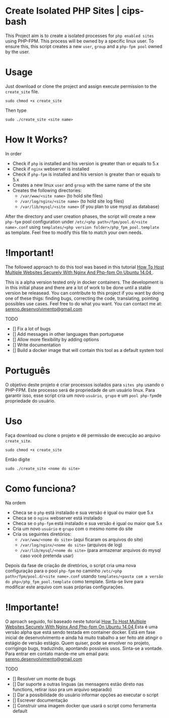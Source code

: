# Create Isolated PHP Sites | cips-bash

This Project aim is to create a isolated processes for `php enabled sites` using PHP-FPM. This process will be owned by a specific linux user. To ensure this, this script creates a new `user`, `group` and a `php-fpm pool` owned by the user.

# Usage

Just download or clone the project and assign execute permission to the `create_site` file. 
```shell
sudo chmod +x create_site
```
Then type
```shell
sudo ./create_site <site name>
```

# How It Works?

In order

* Check if `php` is installed and his version is greater than or equals to 5.x
* Check if `nginx` webserver is installed
* Check if `php-fpm` is installed and his version is greater than or equals to 5.x
* Creates a new linux `user` and `group` with the same name of the site
* Creates the following directories:
  * `/var/www/<site name>` (to hold site files)
  * `/var/log/nginx/<site name>`  (to hold site log files)
  * `/var/lib/mysql/<site name>` (if you plan to use mysql as database)

After the directory and user creation phases, the script will create a new `php-fpm` pool configuration under `/etc/<php path>/fpm/pool.d/<site name>.conf` using `templates/<php version folder>/php_fpm_pool.template` as template. Feel free to modify this file to match your own needs.

# !Important!

The followed approach to do this tool was based in this tutorial [How To Host Multiple Websites Securely With Nginx And Php-fpm On Ubuntu 14.04 ](https://www.digitalocean.com/community/tutorials/how-to-host-multiple-websites-securely-with-nginx-and-php-fpm-on-ubuntu-14-04).

This is a alpha version tested only in docker containers. The development is in this initial phase and there are a lot of work to be done until a stable version be releasead. You can contribute to this project if you want by doing one of these thigs: finding bugs, correcting the code, translating, pointing possibles use cases. Feel free to do what you want.
You can contact me at: sereno.desenvolvimento@gmail.com

TODO

 - [] Fix a lot of bugs
 - [] Add messages in other languages than portuguese
 - [] Allow more flexibility by adding options
 - [] Write documentation
 - [] Build a docker image that will contain this tool as a default system tool

# Português

O objetivo deste projeto é criar processos isolados para `sites php` usando o PHP-FPM. Este processo será de propriedade de um usuário linux. Para garantir isso, esse script cria um novo `usuário`,` grupo` e um `pool php-fpm`de propriedade do usuário.

# Uso

Faça download ou clone o projeto e dê permissão de execução ao arquivo `create_site`. 
```shell
sudo chmod +x create_site
```
Então digite
```shell
sudo ./create_site <nome do site>
```

# Como funciona?

Na ordem

* Checa se o `php` está instalado e sua versão é igual ou maior que 5.x
* Checa se o `nginx` webserver está instalado
* Checa se o `php-fpm` está instalado e sua versão é igual ou maior que 5.x
* Cria um novo `usuário` e `grupo` com o mesmo nome do site
* Cria os seguintes diretórios:
  * `/var/www/<nome do site>` (aqui ficaram os arquivos do site)
  * `/var/log/nginx/<nome do site>`  (arquivos de log)
  * `/var/lib/mysql/<nome do site>` (para armazenar arquivos do mysql caso você pretenda usar)

Depois da fase de criação de diretórios, o script cria uma nova configuração para o pool `php-fpm` no caminho `/etc/<php path>/fpm/pool.d/<site name>.conf` usando `templates/<pasta com a versão do php>/php_fpm_pool.template` como template. Sinta-se livre para modificar este arquivo com suas próprias configurações.

# !Importante!

O aproach seguido, foi baseado neste tutorial [How To Host Multiple Websites Securely With Nginx And Php-fpm On Ubuntu 14.04 ](https://www.digitalocean.com/community/tutorials/how-to-host-multiple-websites-securely-with-nginx-and-php-fpm-on-ubuntu-14-04) Esta é uma versão alpha que está sendo testada em container docker. Está em fase inicial de desenvolvimento e ainda há muito trabalho a ser feito até atingir o estágio de versão estágio. Quem quiser, pode se envolver no projeto, corrigingo bugs, traduzindo, apontando possíveis usos. Sinta-se a vontade.
Para entrar em contato mande-me um email para: sereno.desenvolvimento@gmail.com

TODO

 - [] Resolver um monte de bugs
 - [] Dar suporte a outras linguas (as mensagens estão direto nas functions, retirar isso pra um arquivo separado)
 - [] Dar a possibilidade do usuário informar opções ao executar o script
 - [] Escrever documentação
 - [] Construir uma imagem docker que usará o script como ferramenta default





